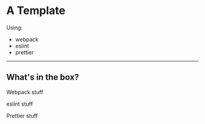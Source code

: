 # A Template

Using:
- webpack
- eslint
- prettier

---
## What's in the box?

Webpack stuff


eslint stuff


Prettier stuff
